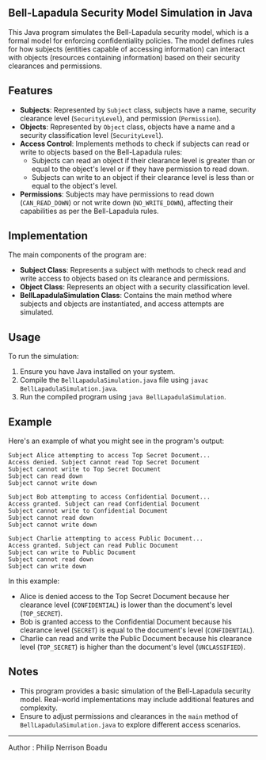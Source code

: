 ## **Bell-Lapadula Security Model Simulation in Java**

This Java program simulates the Bell-Lapadula security model, which is a formal model for enforcing confidentiality policies. The model defines rules for how subjects (entities capable of accessing information) can interact with objects (resources containing information) based on their security clearances and permissions.

## **Features**

- **Subjects**: Represented by `Subject` class, subjects have a name, security clearance level (`SecurityLevel`), and permission (`Permission`).
- **Objects**: Represented by `Object` class, objects have a name and a security classification level (`SecurityLevel`).
- **Access Control**: Implements methods to check if subjects can read or write to objects based on the Bell-Lapadula rules:
  - Subjects can read an object if their clearance level is greater than or equal to the object's level or if they have permission to read down.
  - Subjects can write to an object if their clearance level is less than or equal to the object's level.
- **Permissions**: Subjects may have permissions to read down (`CAN_READ_DOWN`) or not write down (`NO_WRITE_DOWN`), affecting their capabilities as per the Bell-Lapadula rules.

## **Implementation**

The main components of the program are:

- **Subject Class**: Represents a subject with methods to check read and write access to objects based on its clearance and permissions.
- **Object Class**: Represents an object with a security classification level.
- **BellLapadulaSimulation Class**: Contains the main method where subjects and objects are instantiated, and access attempts are simulated.

## **Usage**

To run the simulation:

1. Ensure you have Java installed on your system.
2. Compile the `BellLapadulaSimulation.java` file using `javac BellLapadulaSimulation.java`.
3. Run the compiled program using `java BellLapadulaSimulation`.

## **Example**

Here's an example of what you might see in the program's output:
```
Subject Alice attempting to access Top Secret Document...
Access denied. Subject cannot read Top Secret Document
Subject cannot write to Top Secret Document
Subject can read down
Subject cannot write down

Subject Bob attempting to access Confidential Document...
Access granted. Subject can read Confidential Document
Subject cannot write to Confidential Document
Subject cannot read down
Subject cannot write down

Subject Charlie attempting to access Public Document...
Access granted. Subject can read Public Document
Subject can write to Public Document
Subject cannot read down
Subject can write down
```

In this example:
- Alice is denied access to the Top Secret Document because her clearance level (`CONFIDENTIAL`) is lower than the document's level (`TOP_SECRET`).
- Bob is granted access to the Confidential Document because his clearance level (`SECRET`) is equal to the document's level (`CONFIDENTIAL`).
- Charlie can read and write the Public Document because his clearance level (`TOP_SECRET`) is higher than the document's level (`UNCLASSIFIED`).

## **Notes**

- This program provides a basic simulation of the Bell-Lapadula security model. Real-world implementations may include additional features and complexity.
- Ensure to adjust permissions and clearances in the `main` method of `BellLapadulaSimulation.java` to explore different access scenarios.

---
Author : Philip Nerrison Boadu